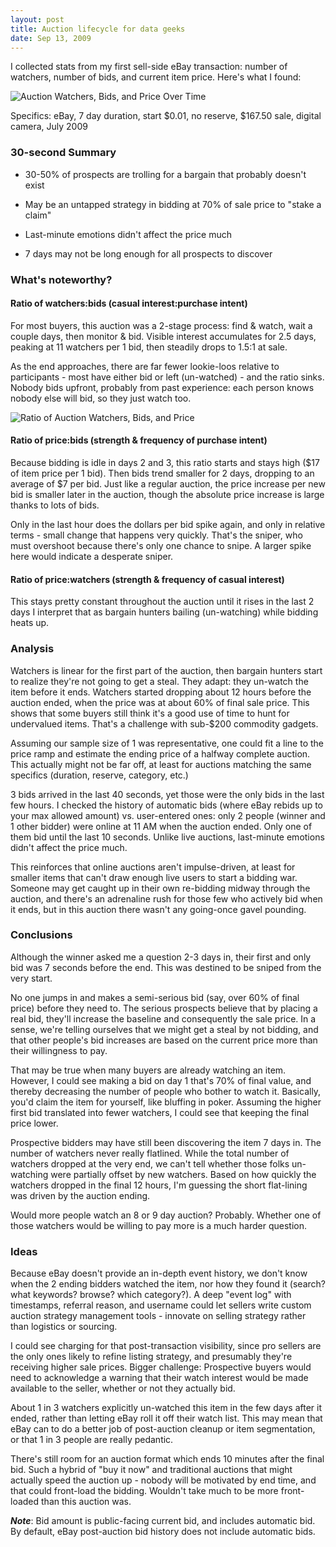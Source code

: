 ```yaml
---
layout: post
title: Auction lifecycle for data geeks
date: Sep 13, 2009
---
```


I collected stats from my first sell-side eBay transaction: number of watchers, number of bids, and current item price. Here's what I found: 

![Auction Watchers, Bids, and Price Over Time](http://images.yort.com/blog/auction-lifecycle-1.png)

Specifics: eBay, 7 day duration, start $0.01, no reserve, $167.50 sale, digital camera, July 2009

### 30-second Summary

* 30-50% of prospects are trolling for a bargain that probably doesn't exist

* May be an untapped strategy in bidding at 70% of sale price to "stake a claim"

* Last-minute emotions didn't affect the price much

* 7 days may not be long enough for all prospects to discover


### What's noteworthy?

#### Ratio of watchers:bids (casual interest:purchase intent)

For most buyers, this auction was a 2-stage process: find & watch, wait a couple days, then monitor & bid. Visible interest accumulates for 2.5 days, peaking at 11 watchers per 1 bid, then steadily drops to 1.5:1 at sale.

As the end approaches, there are far fewer lookie-loos relative to participants - most have either bid or left (un-watched) - and the ratio sinks. Nobody bids upfront, probably from past experience: each person knows nobody else will bid, so they just watch too.

![Ratio of Auction Watchers, Bids, and Price](http://images.yort.com/blog/auction-lifecycle-2.png)

#### Ratio of price:bids (strength & frequency of purchase intent)

Because bidding is idle in days 2 and 3, this ratio starts and stays high ($17 of item price per 1 bid). Then bids trend smaller for 2 days, dropping to an average of $7 per bid. Just like a regular auction, the price increase per new bid is smaller later in the auction, though the absolute price increase is large thanks to lots of bids.

Only in the last hour does the dollars per bid spike again, and only in relative terms - small change that happens very quickly. That's the sniper, who must overshoot because there's only one chance to snipe. A larger spike here would indicate a desperate sniper.

#### Ratio of price:watchers (strength & frequency of casual interest)

This stays pretty constant throughout the auction until it rises in the last 2 days  I interpret that as bargain hunters bailing (un-watching) while bidding heats up.


### Analysis

Watchers is linear for the first part of the auction, then bargain hunters start to realize they're not going to get a steal. They adapt: they un-watch the item before it ends.  Watchers started dropping about 12 hours before the auction ended, when the price was at about 60% of final sale price.  This shows that some buyers still think it's a good use of time to hunt for undervalued items. That's a challenge with sub-$200 commodity gadgets.

Assuming our sample size of 1 was representative, one could fit a line to the price ramp and estimate the ending price of a halfway complete auction. This actually might not be far off, at least for auctions matching the same specifics (duration, reserve, category, etc.)

3 bids arrived in the last 40 seconds, yet those were the only bids in the last few hours. I checked the history of automatic bids (where eBay rebids up to your max allowed amount) vs. user-entered ones: only 2 people (winner and 1 other bidder) were online at 11 AM when the auction ended. Only one of them bid until the last 10 seconds. Unlike live auctions, last-minute emotions didn't affect the price much.

This reinforces that online auctions aren't impulse-driven, at least for smaller items that can't draw enough live users to start a bidding war. Someone may get caught up in their own re-bidding midway through the auction, and there's an adrenaline rush for those few who actively bid when it ends, but in this auction there wasn't any going-once gavel pounding.


### Conclusions

Although the winner asked me a question 2-3 days in, their first and only bid was 7 seconds before the end. This was destined to be sniped from the very start.

No one jumps in and makes a semi-serious bid (say, over 60% of final price) before they need to. The serious prospects believe that by placing a real bid, they'll increase the baseline and consequently the sale price. In a sense, we're telling ourselves that we might get a steal by not bidding, and that other people's bid increases are based on the current price more than their willingness to pay.

That may be true when many buyers are already watching an item. However, I could see making a bid on day 1 that's 70% of final value, and thereby decreasing the number of people who bother to watch it. Basically, you'd claim the item for yourself, like bluffing in poker. Assuming the higher first bid translated into fewer watchers, I could see that keeping the final price lower.

Prospective bidders may have still been discovering the item 7 days in. The number of watchers never really flatlined. While the total number of watchers dropped at the very end, we can't tell whether those folks un-watching were partially offset by new watchers. Based on how quickly the watchers dropped in the final 12 hours, I'm guessing the short flat-lining was driven by the auction ending.

Would more people watch an 8 or 9 day auction?  Probably.  Whether one of those watchers would be willing to pay more is a much harder question.


### Ideas

Because eBay doesn't provide an in-depth event history, we don't know when the 2 ending bidders watched the item, nor how they found it (search? what keywords? browse? which category?). A deep "event log" with timestamps, referral reason, and username could let sellers write custom auction strategy management tools - innovate on selling strategy rather than logistics or sourcing.

I could see charging for that post-transaction visibility, since pro sellers are the only ones likely to refine listing strategy, and presumably they're receiving higher sale prices. Bigger challenge: Prospective buyers would need to acknowledge a warning that their watch interest would be made available to the seller, whether or not they actually bid.

About 1 in 3 watchers explicitly un-watched this item in the few days after it ended, rather than letting eBay roll it off their watch list. This may mean that eBay can to do a better job of post-auction cleanup or item segmentation, or that 1 in 3 people are really pedantic.

There's still room for an auction format which ends 10 minutes after the final bid. Such a hybrid of "buy it now" and traditional auctions that might actually speed the auction up - nobody will be motivated by end time, and that could front-load the bidding. Wouldn't take much to be more front-loaded than this auction was.

***Note***: Bid amount is public-facing current bid, and includes automatic bid. By default, eBay post-auction bid history does not include automatic bids.